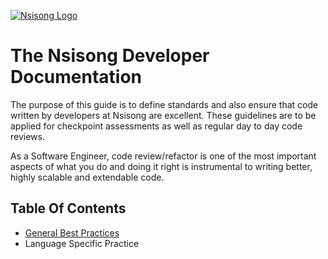 [![Nsisong Logo](https://avatars.githubusercontent.com/u/98747273?s=400&u=f038a0bc2362e1e70b60ec7f8d6fb5dd065e4257&v=4)](https://avatars.githubusercontent.com/u/98747273?s=400&u=f038a0bc2362e1e70b60ec7f8d6fb5dd065e4257&v=4)
# The Nsisong Developer Documentation

The purpose of this guide is to define standards and also ensure that code written by developers at Nsisong are excellent. These guidelines are to be applied for checkpoint assessments as well as regular day to day code reviews.

As a Software Engineer, code review/refactor is one of the most important aspects of what you do and doing it right is instrumental to writing better, highly scalable and extendable code.


## Table Of Contents

- [General Best Practices](https://github.com/nsisongltd/documentation/blob/main/best-practices.md)
- Language Specific Practice

